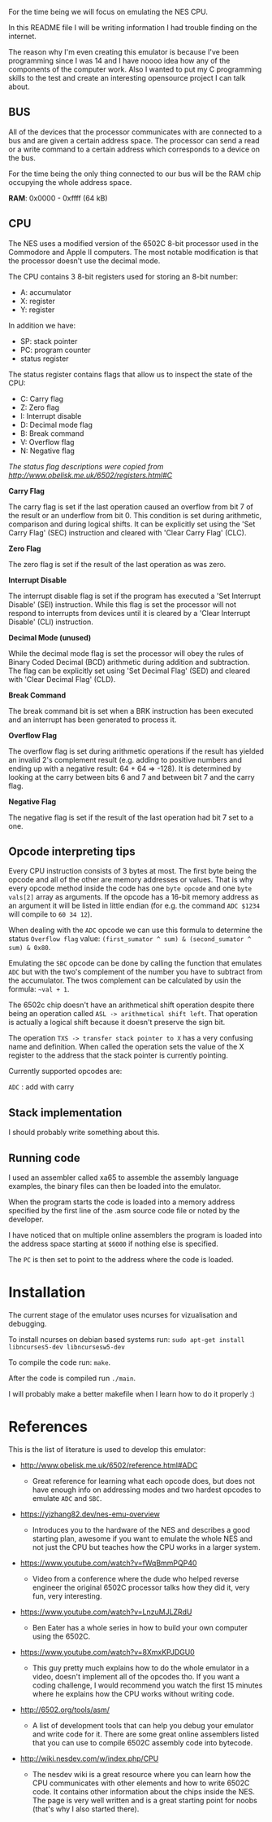 

For the time being we will focus on emulating the NES CPU.

In this README file I will be writing information I had trouble finding on the internet.

The reason why I'm even creating this emulator is because I've been programming since I was 14 and I have noooo idea how any of the components of the computer work. Also I wanted to put my C programming skills to the test and create an interesting opensource project I can talk about.



## BUS

All of the devices that the processor communicates with are connected to a bus and are given a certain address space. The processor can send a read or a write command to a certain address which corresponds to a device on the bus.

For the time being the only thing connected to our bus will be the RAM chip occupying the whole address space.

**RAM**: 0x0000 - 0xffff (64 kB)




## CPU

The NES uses a modified version of the 6502C 8-bit processor used in the Commodore and Apple II computers. The most notable modification is that the processor doesn't use the decimal mode.

The CPU contains 3 8-bit registers used for storing an 8-bit number:
 - A: accumulator
 - X: register
 - Y: register

In addition we have:
 - SP: stack pointer
 - PC: program counter
 - status register

The status register contains flags that allow us to inspect the state of the CPU:
 - C: Carry flag
 - Z: Zero flag
 - I: Interrupt disable
 - D: Decimal mode flag
 - B: Break command
 - V: Overflow flag
 - N: Negative flag
   

*The status flag descriptions were copied from http://www.obelisk.me.uk/6502/registers.html#C*

**Carry Flag**

The carry flag is set if the last operation caused an overflow from bit 7 of the result or an underflow from bit 0. This condition is set during arithmetic, comparison and during logical shifts. It can be explicitly set using the 'Set Carry Flag' (SEC) instruction and cleared with 'Clear Carry Flag' (CLC).

**Zero Flag**

The zero flag is set if the result of the last operation as was zero.

**Interrupt Disable**

The interrupt disable flag is set if the program has executed a 'Set Interrupt Disable' (SEI) instruction. While this flag is set the processor will not respond to interrupts from devices until it is cleared by a 'Clear Interrupt Disable' (CLI) instruction.

**Decimal Mode (unused)**

While the decimal mode flag is set the processor will obey the rules of Binary Coded Decimal (BCD) arithmetic during addition and subtraction. The flag can be explicitly set using 'Set Decimal Flag' (SED) and cleared with 'Clear Decimal Flag' (CLD).

**Break Command**

The break command bit is set when a BRK instruction has been executed and an interrupt has been generated to process it.

**Overflow Flag**

The overflow flag is set during arithmetic operations if the result has yielded an invalid 2's complement result (e.g. adding to positive numbers and ending up with a negative result: 64 + 64 => -128). It is determined by looking at the carry between bits 6 and 7 and between bit 7 and the carry flag.

**Negative Flag**

The negative flag is set if the result of the last operation had bit 7 set to a one. 



## Opcode interpreting tips

Every CPU instruction consists of 3 bytes at most. The first byte being the opcode and all of the other are memory addresses or values. That is why every opcode method inside the code has one `byte opcode` and one `byte vals[2]` array as arguments. If the opcode has a 16-bit memory address as an argument it will be listed in little endian (for e.g. the command `ADC $1234` will compile to `60 34 12`). 

When dealing with the `ADC` opcode we can use this formula to determine the status `Overflow flag` value:  `(first_sumator ^ sum) & (second_sumator ^ sum) & 0x80`.

Emulating the `SBC` opcode can be done by calling the function that emulates `ADC` but with the two's complement of the number you have to subtract from the accumulator. The twos complement can be calculated by usin the formula: `~val + 1`.

The 6502c chip doesn't have an arithmetical shift operation despite there being an operation called `ASL -> arithmetical shift left`. That operation is actually a logical shift because it doesn't preserve the sign bit.

The operation `TXS -> transfer stack pointer to X` has a very confusing name and definition. When called the operation sets the value of the X register to the address that the stack pointer is currently pointing.


Currently supported opcodes are:

`ADC` : add with carry


## Stack implementation

I should probably write something about this.


## Running code

I used an assembler called xa65 to assemble the assembly language examples, the binary files can then be loaded into the emulator.

When the program starts the code is loaded into a memory address specified by the first line of the .asm source code file or noted by the developer.

I have noticed that on multiple online assemblers the program is loaded into the address space starting at `$6000` if nothing else is specified.

The `PC` is then set to point to the address where the code is loaded.


# Installation

The current stage of the emulator uses ncurses for vizualisation and debugging.

To install ncurses on debian based systems run:
`sudo apt-get install libncurses5-dev libncursesw5-dev`

To compile the code run: `make`.

After the code is compiled run `./main`.

I will probably make a better makefile when I learn how to do it properly :)

# References

This is the list of literature is used to develop this emulator: 

- http://www.obelisk.me.uk/6502/reference.html#ADC
  - Great reference for learning what each opcode does, but does not have enough info on addressing modes and two hardest opcodes to emulate `ADC` and `SBC`.
- https://yizhang82.dev/nes-emu-overview
  - Introduces you to the hardware of the NES and describes a good starting plan, awesome if you want to emulate the whole NES and not just the CPU but teaches how the CPU works in a larger system.
- https://www.youtube.com/watch?v=fWqBmmPQP40
  - Video from a conference where the dude who helped reverse engineer the original 6502C processor talks how they did it, very fun, very interesting.
- https://www.youtube.com/watch?v=LnzuMJLZRdU
  - Ben Eater has a whole series in how to build your own computer using the 6502C.

- https://www.youtube.com/watch?v=8XmxKPJDGU0
  - This guy pretty much explains how to do the whole emulator in a video, doesn't implement all of the opcodes tho. If you want a coding challenge, I would recommend you watch the first 15 minutes where he explains how the CPU works without writing code.
- http://6502.org/tools/asm/
  - A list of development tools that can help you debug your emulator and write code for it. There are some great online assemblers listed that you can use to compile 6502C assembly code into bytecode.
- http://wiki.nesdev.com/w/index.php/CPU
  - The nesdev wiki is a great resource where you can learn how the CPU communicates with other elements and how to write 6502C code. It contains other information about the chips inside the NES. The page is very well written and is a great starting point for noobs (that's why I also started there).

